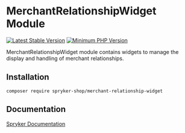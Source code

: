 # MerchantRelationshipWidget Module
[![Latest Stable Version](https://poser.pugx.org/spryker-shop/merchant-relationship-widget/v/stable.svg)](https://packagist.org/packages/spryker-shop/merchant-relationship-widget)
[![Minimum PHP Version](https://img.shields.io/badge/php-%3E%3D%208.3-8892BF.svg)](https://php.net/)

MerchantRelationshipWidget module contains widgets to manage the display and handling of merchant relationships.

## Installation

```
composer require spryker-shop/merchant-relationship-widget
```

## Documentation

[Spryker Documentation](https://docs.spryker.com)

